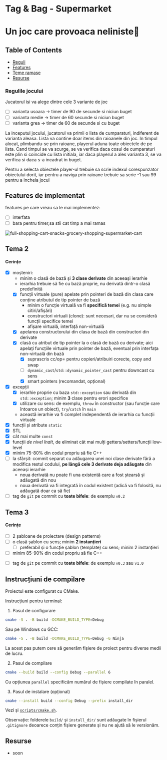# Tag & Bag - Supermarket

# Un joc care provoaca neliniste🛒

## Table of Contents
- [Reguli](#Regulile-jocului)
- [Features](#Features-de-implementat)
- [Teme ramase](#Tema-2)
- [Resurse](#Resurse)



### Regulile jocului

Jucatorul isi va alege dintre cele 3 variante de joc

- [ ] varianta usoara -> timer de 90 de secunde si niciun buget
- [ ] varianta medie -> timer de 60 secunde si niciun buget
- [ ] varianta grea -> timer de 60 de secunde si cu buget

La inceputul jocului, jucatorul va primii o lista de cumparaturi, indiferent de varianta aleasa. Lista va contine doar items din raioanele din joc. In timpul alocat, plimbandu-se prin raioane, playerul aduna toate obiectele de pe lista. Cand timpul se  va scurge, se va verifica daca cosul de cumparaturi este plin si coincide cu lista initiala, iar daca playerul a ales varianta 3, se va verifica si daca s-a incadrat in buget.

Pentru a selecta obiectele player-ul trebuie sa scrie indexul corespunzator obiectului dorit, iar pentru a naviga prin raioane trebuie sa scrie -1 sau 99 pentru a incheia jocul

## Features de implementat

features pe care vreau sa le mai implementez:
- [ ] interfata 
- [ ] bara pentru timer,sa stii cat timp a mai ramas

![full-shopping-cart-snacks-grocery-shopping-supermarket-cart](https://github.com/user-attachments/assets/3ba200f7-f8c7-46d8-af70-e37d7baf0fa3)

## Tema 2

#### Cerințe
- [x] moșteniri:
  - minim o clasă de bază și **3 clase derivate** din aceeași ierarhie
  - ierarhia trebuie să fie cu bază proprie, nu derivată dintr-o clasă predefinită
  - [x] funcții virtuale (pure) apelate prin pointeri de bază din clasa care conține atributul de tip pointer de bază
    - minim o funcție virtuală va fi **specifică temei** (e.g. nu simple citiri/afișări)
    - constructori virtuali (clone): sunt necesari, dar nu se consideră funcții specifice temei
    - afișare virtuală, interfață non-virtuală
  - [x] apelarea constructorului din clasa de bază din constructori din derivate
  - [x] clasă cu atribut de tip pointer la o clasă de bază cu derivate; aici apelați funcțiile virtuale prin pointer de bază, eventual prin interfața non-virtuală din bază
    - [x] suprascris cc/op= pentru copieri/atribuiri corecte, copy and swap
    - [ ] `dynamic_cast`/`std::dynamic_pointer_cast` pentru downcast cu sens
    - [x] smart pointers (recomandat, opțional)
- [x] excepții
  - [x] ierarhie proprie cu baza `std::exception` sau derivată din `std::exception`; minim **3** clase pentru erori specifice
  - [x] utilizare cu sens: de exemplu, `throw` în constructor (sau funcție care întoarce un obiect), `try`/`catch` în `main`
  - această ierarhie va fi complet independentă de ierarhia cu funcții virtuale
- [x] funcții și atribute `static`
- [x] STL
- [x] cât mai multe `const`
- [x] funcții *de nivel înalt*, de eliminat cât mai mulți getters/setters/funcții low-level
- [x] minim 75-80% din codul propriu să fie C++
- [ ] la sfârșit: commit separat cu adăugarea unei noi clase derivate fără a modifica restul codului, **pe lângă cele 3 derivate deja adăugate** din aceeași ierarhie
  - noua derivată nu poate fi una existentă care a fost ștearsă și adăugată din nou
  - noua derivată va fi integrată în codul existent (adică va fi folosită, nu adăugată doar ca să fie)
- [ ] tag de `git` pe commit cu **toate bifele**: de exemplu `v0.2`

## Tema 3

#### Cerințe
- [ ] 2 șabloane de proiectare (design patterns)
- [ ] o clasă șablon cu sens; minim **2 instanțieri**
  - [ ] preferabil și o funcție șablon (template) cu sens; minim 2 instanțieri
- [ ] minim 85-90% din codul propriu să fie C++
<!-- - [ ] o specializare pe funcție/clasă șablon -->
- [ ] tag de `git` pe commit cu **toate bifele**: de exemplu `v0.3` sau `v1.0`

## Instrucțiuni de compilare

Proiectul este configurat cu CMake.

Instrucțiuni pentru terminal:

1. Pasul de configurare
```sh
cmake -S . -B build -DCMAKE_BUILD_TYPE=Debug
```

Sau pe Windows cu GCC:
```sh
cmake -S . -B build -DCMAKE_BUILD_TYPE=Debug -G Ninja
```

La acest pas putem cere să generăm fișiere de proiect pentru diverse medii de lucru.


2. Pasul de compilare
```sh
cmake --build build --config Debug --parallel 6
```

Cu opțiunea `parallel` specificăm numărul de fișiere compilate în paralel.


3. Pasul de instalare (opțional)
```sh
cmake --install build --config Debug --prefix install_dir
```

Vezi și [`scripts/cmake.sh`](scripts/cmake.sh).

Observație: folderele `build/` și `install_dir/` sunt adăugate în fișierul `.gitignore` deoarece conțin fișiere generate și nu ne ajută să le versionăm.


## Resurse

- soon
